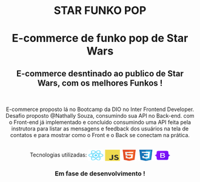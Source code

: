 <h1  align="center">STAR FUNKO POP</h1>
<h1  align="center">E-commerce de funko pop de Star Wars</h1>
<h2  align="center">E-commerce desntinado ao publico de Star Wars, com os melhores Funkos !</h2> 

<br>

<p align="center">
    E-commerce proposto lá no Bootcamp da DIO no Inter Frontend Developer. Desafio proposto @Nathally Souza, consumindo sua API no Back-end. com o Front-end já implementado e concluido consumindo uma API feita pela instrutora para listar as mensagens e feedback dos usuários na tela de contatos e para mostrar como o Front e o Back se conectam na prática.
</p>

##

<div align="center">
    <p>Tecnologias utilizadas: <img align="center" alt="React" height="30" width="40" src="https://raw.githubusercontent.com/devicons/devicon/master/icons/react/react-original.svg">
    <img align="center" alt="Javascript" height="30" width="40" src="https://raw.githubusercontent.com/devicons/devicon/master/icons/javascript/javascript-original.svg">
    <img align="center" alt="HTML5" height="30" width="40" src="https://raw.githubusercontent.com/devicons/devicon/master/icons/html5/html5-original.svg">
    <img align="center" alt="CSS3" height="30" width="40" src="https://raw.githubusercontent.com/devicons/devicon/master/icons/css3/css3-original.svg">
    <img align="center" alt="BootsTrap" height="30" width="40" src="https://raw.githubusercontent.com/devicons/devicon/master/icons/bootstrap/bootstrap-original.svg">
    </p>
</div>

<h3  align="center" >Em fase de desenvolvimento !</h3>

